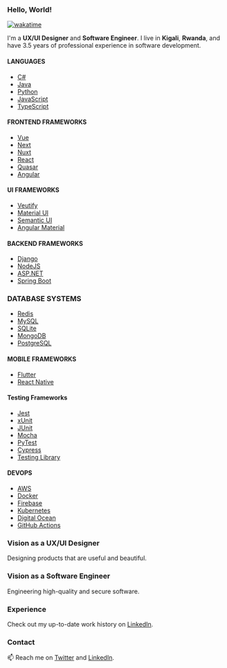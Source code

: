 ### Hello, World!

<!--
**placiderapson/placiderapson** is a ✨ _special_ ✨ repository because its `README.md` (this file) appears on your GitHub profile.

Here are some ideas to get you started:

- 🔭 I’m currently working on ...
- 🌱 I’m currently learning ...
- 👯 I’m looking to collaborate on ...
- 🤔 I’m looking for help with ...
- 💬 Ask me about ...
- 📫 How to reach me: ...
- 😄 Pronouns: ...
- ⚡ Fun fact: ...
-->
[![wakatime](https://wakatime.com/badge/user/4025933c-84c6-4f67-aacc-116e42e05bb9.svg)](https://wakatime.com/@4025933c-84c6-4f67-aacc-116e42e05bb9)

I'm a **UX/UI Designer** and **Software Engineer**. I live in **Kigali**, **Rwanda**, and have 3.5 years of professional experience in software development. 

#### LANGUAGES

- [C#](https://docs.microsoft.com/en-us/dotnet/csharp)
- [Java](https://docs.oracle.com/en/java)
- [Python](https://docs.python.org/3)
- [JavaScript](https://developer.mozilla.org/en-US/docs/Web/JavaScript)
- [TypeScript](https://www.typescriptlang.org)

#### FRONTEND FRAMEWORKS

- [Vue](https://vuejs.org)
- [Next](https://nextjs.org)
- [Nuxt](https://nuxtjs.org)
- [React](https://reactjs.org)
- [Quasar](https://quasar.dev)
- [Angular](https://angular.io)

#### UI FRAMEWORKS

- [Veutify](https://vuetifyjs.com)
- [Material UI](https://mui.com)
- [Semantic UI](https://semantic-ui.com)
- [Angular Material](https://material.angular.io)

#### BACKEND FRAMEWORKS

- [Django](https://www.djangoproject.com)
- [NodeJS](https://nodejs.org/en)
- [ASP.NET](https://dotnet.microsoft.com/en-us/apps/aspnet)
- [Spring Boot](https://spring.io/projects/spring-boot)

### DATABASE SYSTEMS

- [Redis](https://redis.io)
- [MySQL](https://www.mysql.com)
- [SQLite](https://www.sqlite.org)
- [MongoDB](https://www.mongodb.com)
- [PostgreSQL](https://www.postgresql.org)

#### MOBILE FRAMEWORKS

- [Flutter](https://flutter.dev)
- [React Native](https://reactnative.dev)

#### Testing Frameworks

- [Jest](https://jestjs.io)
- [xUnit](https://xunit.net)
- [JUnit](https://junit.org)
- [Mocha](https://mochajs.org)
- [PyTest](https://docs.pytest.org)
- [Cypress](https://www.cypress.io)
- [Testing Library](https://testing-library.com)

#### DEVOPS

- [AWS](https://aws.amazon.com)
- [Docker](https://www.docker.com)
- [Firebase](https://firebase.google.com)
- [Kubernetes](https://kubernetes.io)
- [Digital Ocean](https://www.digitalocean.com)
- [GitHub Actions](https://github.com/features/actions)

### Vision as a UX/UI Designer

Designing products that are useful and beautiful.

### Vision as a Software Engineer

Engineering high-quality and secure software.

### Experience

Check out my up-to-date work history on [LinkedIn](https://www.linkedin.com/in/placideirandora/).


### Contact

📫 Reach me on [Twitter](https://twitter.com/placideirandora) and [LinkedIn](https://www.linkedin.com/in/placideirandora/).



